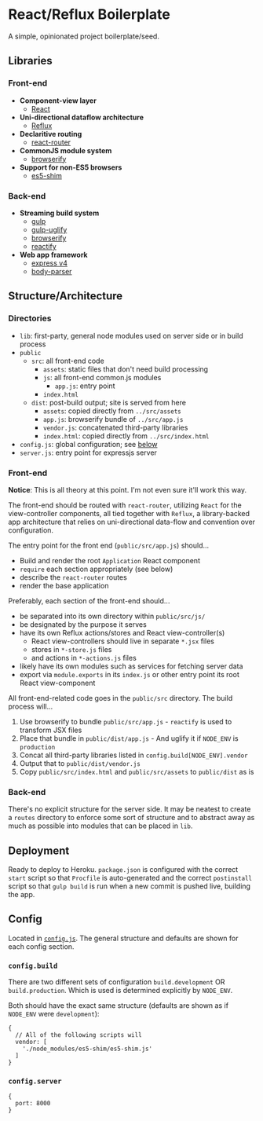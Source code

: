 # React/Reflux Boilerplate

A simple, opinionated project boilerplate/seed.

## Libraries

### Front-end

  - **Component-view layer**
    - [React](http://facebook.github.io/react/)
  - **Uni-directional dataflow architecture**
    - [Reflux](https://github.com/spoike/refluxjs)
  - **Declaritive routing**
    - [react-router](https://github.com/rackt/react-router/)
  - **CommonJS module system**
    - [browserify](http://browserify.org/)
  - **Support for non-ES5 browsers**
    - [es5-shim](https://github.com/es-shims/es5-shim)


### Back-end

  - **Streaming build system**
    - [gulp](http://gulpjs.com/)
    - [gulp-uglify](https://www.npmjs.com/package/gulp-uglify)
    - [browserify](http://browserify.org/)
    - [reactify](https://github.com/andreypopp/reactify/)
  - **Web app framework**
    - [express v4](http://expressjs.com/)
    - [body-parser](https://github.com/expressjs/body-parser)

## Structure/Architecture

### Directories

  - `lib`: first-party, general node modules used on server side or in build
    process
  - `public`
    - `src`: all front-end code
      - `assets`: static files that don't need build processing
      - `js`: all front-end common.js modules
        - `app.js`: entry point
      - `index.html`
    - `dist`: post-build output; site is served from here
      - `assets`: copied directly from `../src/assets`
      - `app.js`: browserify bundle of `../src/app.js`
      - `vendor.js`: concatenated third-party libraries
      - `index.html`: copied directly from `../src/index.html`
  - `config.js`: global configuration; see [below](#config)
  - `server.js`: entry point for expressjs server

### Front-end

**Notice**: This is all theory at this point. I'm not even sure it'll work this
way.

The front-end should be routed with `react-router`, utilizing `React` for the
view-controller components, all tied together with `Reflux`, a library-backed
app architecture that relies on uni-directional data-flow and convention over
configuration.

The entry point for the front end (`public/src/app.js`) should...

  - Build and render the root `Application` React component
  - `require` each section appropriately (see below)
  - describe the `react-router` routes
  - render the base application

Preferably, each section of the front-end should...
  - be separated into its own directory within `public/src/js/`
  - be designated by the purpose it serves
  - have its own Reflux actions/stores and React view-controller(s)
    - React view-controllers should live in separate `*.jsx` files
    - stores in `*-store.js` files
    - and actions in `*-actions.js` files
  - likely have its own modules such as services for fetching server data
  - export via `module.exports` in its `index.js` or other entry point its root
    React view-component


All front-end-related code goes in the `public/src` directory. The build process
will...

  1. Use browserify to bundle `public/src/app.js`
    - `reactify` is used to transform JSX files
  2. Place that bundle in `public/dist/app.js`
    - And uglify it if `NODE_ENV` is `production`
  3. Concat all third-party libraries listed in `config.build[NODE_ENV].vendor`
  4. Output that to `public/dist/vendor.js`
  5. Copy `public/src/index.html` and `public/src/assets` to `public/dist` as is

### Back-end

There's no explicit structure for the server side. It may be neatest to create a
`routes` directory to enforce some sort of structure and to abstract away as
much as possible into modules that can be placed in `lib`.

## Deployment

Ready to deploy to Heroku. `package.json` is configured with the correct `start`
script so that `Procfile` is auto-generated and the correct `postinstall`
script so that `gulp build` is run when a new commit is pushed live, building
the app.

## Config

Located in [`config.js`](blob/master/config.js). The general structure and
defaults are shown for each config section.

### `config.build`

There are two different sets of configuration `build.development` OR
`build.production`. Which is used is determined explicitly by `NODE_ENV`.

Both should have the exact same structure (defaults are shown as if `NODE_ENV`
were `development`):

    {
      // All of the following scripts will
      vendor: [
        './node_modules/es5-shim/es5-shim.js'
      ]
    }

### `config.server`

    {
      port: 8000
    }
